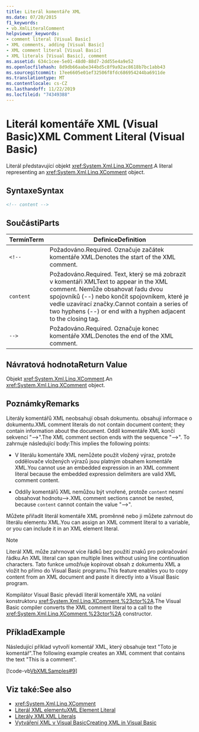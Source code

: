 ```yaml
---
title: Literál komentáře XML
ms.date: 07/20/2015
f1_keywords:
- vb.XmlLiteralComment
helpviewer_keywords:
- comment literal [Visual Basic]
- XML comments, adding [Visual Basic]
- XML comment literal [Visual Basic]
- XML literals [Visual Basic], comment
ms.assetid: 634c1cee-5e01-48d0-88d7-2dd55e4a9e52
ms.openlocfilehash: 8d9db66aabe344bd5c8f9a92ac8618b7bc1abb43
ms.sourcegitcommit: 17ee6605e01ef32506f8fdc686954244ba6911de
ms.translationtype: MT
ms.contentlocale: cs-CZ
ms.lasthandoff: 11/22/2019
ms.locfileid: "74349388"
---
```

# <a name="xml-comment-literal-visual-basic"></a><span data-ttu-id="92d49-102">Literál komentáře XML (Visual Basic)</span><span class="sxs-lookup"><span data-stu-id="92d49-102">XML Comment Literal (Visual Basic)</span></span>
<span data-ttu-id="92d49-103">Literál představující objekt <xref:System.Xml.Linq.XComment>.</span><span class="sxs-lookup"><span data-stu-id="92d49-103">A literal representing an <xref:System.Xml.Linq.XComment> object.</span></span>  
  
## <a name="syntax"></a><span data-ttu-id="92d49-104">Syntaxe</span><span class="sxs-lookup"><span data-stu-id="92d49-104">Syntax</span></span>  
  
```xml  
<!-- content -->  
```  
  
## <a name="parts"></a><span data-ttu-id="92d49-105">Součásti</span><span class="sxs-lookup"><span data-stu-id="92d49-105">Parts</span></span>  
  
|<span data-ttu-id="92d49-106">Termín</span><span class="sxs-lookup"><span data-stu-id="92d49-106">Term</span></span>|<span data-ttu-id="92d49-107">Definice</span><span class="sxs-lookup"><span data-stu-id="92d49-107">Definition</span></span>|  
|---|---|  
|`<!--`|<span data-ttu-id="92d49-108">Požadováno.</span><span class="sxs-lookup"><span data-stu-id="92d49-108">Required.</span></span> <span data-ttu-id="92d49-109">Označuje začátek komentáře XML.</span><span class="sxs-lookup"><span data-stu-id="92d49-109">Denotes the start of the XML comment.</span></span>|  
|`content`|<span data-ttu-id="92d49-110">Požadováno.</span><span class="sxs-lookup"><span data-stu-id="92d49-110">Required.</span></span> <span data-ttu-id="92d49-111">Text, který se má zobrazit v komentáři XML</span><span class="sxs-lookup"><span data-stu-id="92d49-111">Text to appear in the XML comment.</span></span> <span data-ttu-id="92d49-112">Nemůže obsahovat řadu dvou spojovníků (--) nebo končit spojovníkem, které je vedle uzavírací značky.</span><span class="sxs-lookup"><span data-stu-id="92d49-112">Cannot contain a series of two hyphens (--) or end with a hyphen adjacent to the closing tag.</span></span>|  
|`-->`|<span data-ttu-id="92d49-113">Požadováno.</span><span class="sxs-lookup"><span data-stu-id="92d49-113">Required.</span></span> <span data-ttu-id="92d49-114">Označuje konec komentáře XML.</span><span class="sxs-lookup"><span data-stu-id="92d49-114">Denotes the end of the XML comment.</span></span>|  
  
## <a name="return-value"></a><span data-ttu-id="92d49-115">Návratová hodnota</span><span class="sxs-lookup"><span data-stu-id="92d49-115">Return Value</span></span>  
 <span data-ttu-id="92d49-116">Objekt <xref:System.Xml.Linq.XComment>.</span><span class="sxs-lookup"><span data-stu-id="92d49-116">An <xref:System.Xml.Linq.XComment> object.</span></span>  
  
## <a name="remarks"></a><span data-ttu-id="92d49-117">Poznámky</span><span class="sxs-lookup"><span data-stu-id="92d49-117">Remarks</span></span>  
 <span data-ttu-id="92d49-118">Literály komentářů XML neobsahují obsah dokumentu. obsahují informace o dokumentu.</span><span class="sxs-lookup"><span data-stu-id="92d49-118">XML comment literals do not contain document content; they contain information about the document.</span></span> <span data-ttu-id="92d49-119">Oddíl komentáře XML končí sekvencí "-->".</span><span class="sxs-lookup"><span data-stu-id="92d49-119">The XML comment section ends with the sequence "-->".</span></span> <span data-ttu-id="92d49-120">To zahrnuje následující body:</span><span class="sxs-lookup"><span data-stu-id="92d49-120">This implies the following points:</span></span>  
  
- <span data-ttu-id="92d49-121">V literálu komentáře XML nemůžete použít vložený výraz, protože oddělovače vložených výrazů jsou platným obsahem komentáře XML.</span><span class="sxs-lookup"><span data-stu-id="92d49-121">You cannot use an embedded expression in an XML comment literal because the embedded expression delimiters are valid XML comment content.</span></span>  
  
- <span data-ttu-id="92d49-122">Oddíly komentářů XML nemůžou být vnořené, protože `content` nesmí obsahovat hodnotu-->.</span><span class="sxs-lookup"><span data-stu-id="92d49-122">XML comment sections cannot be nested, because `content` cannot contain the value "-->".</span></span>  
  
 <span data-ttu-id="92d49-123">Můžete přiřadit literál komentáře XML proměnné nebo ji můžete zahrnout do literálu elementu XML.</span><span class="sxs-lookup"><span data-stu-id="92d49-123">You can assign an XML comment literal to a variable, or you can include it in an XML element literal.</span></span>  
  
> [!NOTE]
> <span data-ttu-id="92d49-124">Literál XML může zahrnovat více řádků bez použití znaků pro pokračování řádku.</span><span class="sxs-lookup"><span data-stu-id="92d49-124">An XML literal can span multiple lines without using line continuation characters.</span></span> <span data-ttu-id="92d49-125">Tato funkce umožňuje kopírovat obsah z dokumentu XML a vložit ho přímo do Visual Basic programu.</span><span class="sxs-lookup"><span data-stu-id="92d49-125">This feature enables you to copy content from an XML document and paste it directly into a Visual Basic program.</span></span>  
  
 <span data-ttu-id="92d49-126">Kompilátor Visual Basic převádí literál komentáře XML na volání konstruktoru <xref:System.Xml.Linq.XComment.%23ctor%2A>.</span><span class="sxs-lookup"><span data-stu-id="92d49-126">The Visual Basic compiler converts the XML comment literal to a call to the <xref:System.Xml.Linq.XComment.%23ctor%2A> constructor.</span></span>  
  
## <a name="example"></a><span data-ttu-id="92d49-127">Příklad</span><span class="sxs-lookup"><span data-stu-id="92d49-127">Example</span></span>  
 <span data-ttu-id="92d49-128">Následující příklad vytvoří komentář XML, který obsahuje text "Toto je komentář".</span><span class="sxs-lookup"><span data-stu-id="92d49-128">The following example creates an XML comment that contains the text "This is a comment".</span></span>  
  
 [!code-vb[VbXMLSamples#9](~/samples/snippets/visualbasic/VS_Snippets_VBCSharp/VbXMLSamples/VB/XMLSamples4.vb#9)]  
  
## <a name="see-also"></a><span data-ttu-id="92d49-129">Viz také:</span><span class="sxs-lookup"><span data-stu-id="92d49-129">See also</span></span>

- <xref:System.Xml.Linq.XComment>
- [<span data-ttu-id="92d49-130">Literál XML elementu</span><span class="sxs-lookup"><span data-stu-id="92d49-130">XML Element Literal</span></span>](../../../visual-basic/language-reference/xml-literals/xml-element-literal.md)
- [<span data-ttu-id="92d49-131">Literály XML</span><span class="sxs-lookup"><span data-stu-id="92d49-131">XML Literals</span></span>](../../../visual-basic/language-reference/xml-literals/index.md)
- [<span data-ttu-id="92d49-132">Vytváření XML v Visual Basic</span><span class="sxs-lookup"><span data-stu-id="92d49-132">Creating XML in Visual Basic</span></span>](../../../visual-basic/programming-guide/language-features/xml/creating-xml.md)
